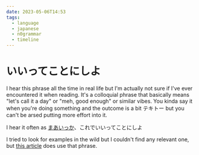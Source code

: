 ```yaml
---
date: 2023-05-06T14:53
tags:
  - language
  - japanese
  - n0grammar
  - timeline
---
```


# いいってことにしよ

I hear this phrase all the time in real life but I'm actually not sure if I've
ever encountered it when reading. It's a colloquial phrase that basically means
"let's call it a day" or "meh, good enough" or similar vibes. You kinda say it
when you're doing something and the outcome is a bit テキトー but you can't be
arsed putting more effort into it.

I hear it often as [まあいっか](https://koganienglish.com/maaiika/)、これでいいってことにしよ

I tried to look for examples in the wild but I couldn't find any relevant one,
but [this article](https://ameblo.jp/syu912kana/entry-12712850407.html) does use
that phrase.
